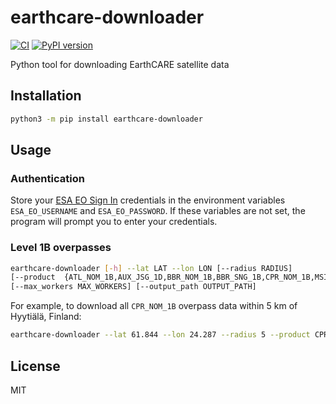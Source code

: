 # earthcare-downloader

[![CI](https://github.com/actris-cloudnet/earthcare-downloader/actions/workflows/test.yml/badge.svg)](https://github.com/actris-cloudnet/earthcare-downloader/actions/workflows/test.yml)
[![PyPI version](https://badge.fury.io/py/earthcare-downloader.svg)](https://badge.fury.io/py/earthcare-downloader)

Python tool for downloading EarthCARE satellite data

## Installation

```bash
python3 -m pip install earthcare-downloader
```

## Usage

### Authentication

Store your [ESA EO Sign In](https://eoiam-idp.eo.esa.int/) credentials in the environment variables `ESA_EO_USERNAME` and `ESA_EO_PASSWORD`.
If these variables are not set, the program will prompt you to enter your credentials.

### Level 1B overpasses

```bash
earthcare-downloader [-h] --lat LAT --lon LON [--radius RADIUS]
[--product  {ATL_NOM_1B,AUX_JSG_1D,BBR_NOM_1B,BBR_SNG_1B,CPR_NOM_1B,MSI_NOM_1B MSI_RGR_1C}]
[--max_workers MAX_WORKERS] [--output_path OUTPUT_PATH]
```

For example, to download all `CPR_NOM_1B` overpass data within 5 km of Hyytiälä, Finland:

```bash
earthcare-downloader --lat 61.844 --lon 24.287 --radius 5 --product CPR_NOM_1B
```

## License

MIT
